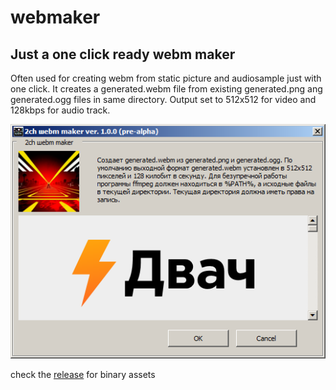 # webmaker
## Just a one click ready webm maker
Often used for creating webm from static picture and audiosample just with one click.
It creates a generated.webm file from existing generated.png ang generated.ogg files in same directory.
Output set to 512x512 for video and 128kbps for audio track.

![](https://github.com/wryyyyyyyy/webmaker/blob/master/bloat.png)

check the [release](https://github.com/wryyyyyyyy/webmaker/releases) for binary assets
